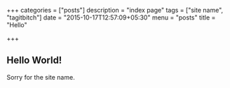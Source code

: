 +++
categories = ["posts"]
description = "index page"
tags = ["site name", "tagitbitch"]
date = "2015-10-17T12:57:09+05:30"
menu = "posts"
title = "Hello"

+++

## Hello World!

Sorry for the site name.
